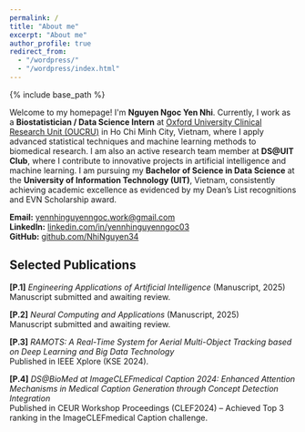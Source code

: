 ```yaml
---
permalink: /
title: "About me"
excerpt: "About me"
author_profile: true
redirect_from: 
  - "/wordpress/"
  - "/wordpress/index.html"
---
```


{% include base_path %}

Welcome to my homepage! I'm **Nguyen Ngoc Yen Nhi**. Currently, I work as a **Biostatistician / Data Science Intern** at [Oxford University Clinical Research Unit (OUCRU)](https://www.oucru.org/) in Ho Chi Minh City, Vietnam, where I apply advanced statistical techniques and machine learning methods to biomedical research. I am also an active research team member at **DS@UIT Club**, where I contribute to innovative projects in artificial intelligence and machine learning. I am pursuing my **Bachelor of Science in Data Science** at the **University of Information Technology (UIT)**, Vietnam, consistently achieving academic excellence as evidenced by my Dean’s List recognitions and EVN Scholarship award.

**Email:** [yennhinguyenngoc.work@gmail.com](mailto:yennhinguyenngoc.work@gmail.com)  
**LinkedIn:** [linkedin.com/in/yennhinguyenngoc03](https://www.linkedin.com/in/yennhinguyenngoc03/)  
**GitHub:** [github.com/NhiNguyen34](https://github.com/NhiNguyen34)

## Selected Publications
**[P.1]** *Engineering Applications of Artificial Intelligence* (Manuscript, 2025)  
Manuscript submitted and awaiting review.

**[P.2]** *Neural Computing and Applications* (Manuscript, 2025)  
Manuscript submitted and awaiting review.

**[P.3]** *RAMOTS: A Real-Time System for Aerial Multi-Object Tracking based on Deep Learning and Big Data Technology*  
Published in IEEE Xplore (KSE 2024).

**[P.4]** *DS@BioMed at ImageCLEFmedical Caption 2024: Enhanced Attention Mechanisms in Medical Caption Generation through Concept Detection Integration*  
Published in CEUR Workshop Proceedings (CLEF2024) – Achieved Top 3 ranking in the ImageCLEFmedical Caption challenge.

